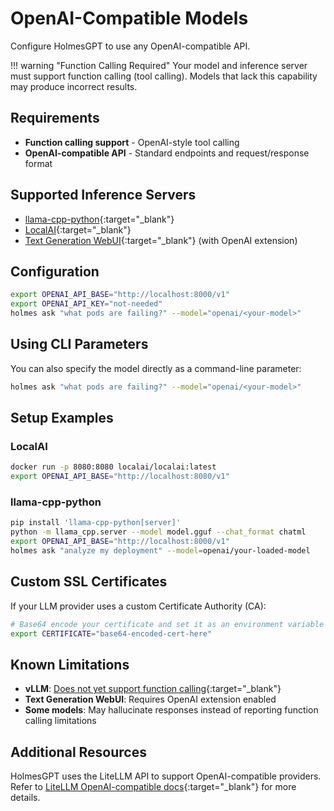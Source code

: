 # OpenAI-Compatible Models

Configure HolmesGPT to use any OpenAI-compatible API.

!!! warning "Function Calling Required"
    Your model and inference server must support function calling (tool calling). Models that lack this capability may produce incorrect results.

## Requirements

- **Function calling support** - OpenAI-style tool calling
- **OpenAI-compatible API** - Standard endpoints and request/response format

## Supported Inference Servers

- [llama-cpp-python](https://github.com/abetlen/llama-cpp-python){:target="_blank"}
- [LocalAI](https://localai.io/){:target="_blank"}
- [Text Generation WebUI](https://github.com/oobabooga/text-generation-webui){:target="_blank"} (with OpenAI extension)

## Configuration

```bash
export OPENAI_API_BASE="http://localhost:8000/v1"
export OPENAI_API_KEY="not-needed"
holmes ask "what pods are failing?" --model="openai/<your-model>"
```

## Using CLI Parameters

You can also specify the model directly as a command-line parameter:

```bash
holmes ask "what pods are failing?" --model="openai/<your-model>"
```

## Setup Examples

### LocalAI

```bash
docker run -p 8080:8080 localai/localai:latest
export OPENAI_API_BASE="http://localhost:8080/v1"
```

### llama-cpp-python

```bash
pip install 'llama-cpp-python[server]'
python -m llama_cpp.server --model model.gguf --chat_format chatml
export OPENAI_API_BASE="http://localhost:8000/v1"
holmes ask "analyze my deployment" --model=openai/your-loaded-model
```

## Custom SSL Certificates

If your LLM provider uses a custom Certificate Authority (CA):

```bash
# Base64 encode your certificate and set it as an environment variable
export CERTIFICATE="base64-encoded-cert-here"
```

## Known Limitations

- **vLLM**: [Does not yet support function calling](https://github.com/vllm-project/vllm/issues/1869){:target="_blank"}
- **Text Generation WebUI**: Requires OpenAI extension enabled
- **Some models**: May hallucinate responses instead of reporting function calling limitations

## Additional Resources

HolmesGPT uses the LiteLLM API to support OpenAI-compatible providers. Refer to [LiteLLM OpenAI-compatible docs](https://litellm.vercel.app/docs/providers/openai_compatible){:target="_blank"} for more details.
